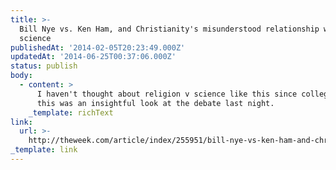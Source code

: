 ```yaml
---
title: >-
  Bill Nye vs. Ken Ham, and Christianity's misunderstood relationship with
  science
publishedAt: '2014-02-05T20:23:49.000Z'
updatedAt: '2014-06-25T00:37:06.000Z'
status: publish
body:
  - content: >
      I haven't thought about religion v science like this since college, but
      this was an insightful look at the debate last night.
    _template: richText
link:
  url: >-
    http://theweek.com/article/index/255951/bill-nye-vs-ken-ham-and-christianitys-misunderstood-relationship-with-science
_template: link
---
```


